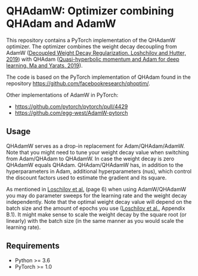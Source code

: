 # QHAdamW: Optimizer combining QHAdam and AdamW

This repository contains a PyTorch implementation of the QHAdamW optimizer. The optimizer combines the weight decay decoupling from AdamW ([Decoupled Weight Decay Regularization. Loshchilov and Hutter, 2019](https://arxiv.org/abs/1711.05101)) with QHAdam ([Quasi-hyperbolic momentum and Adam for deep learning. Ma and Yarats, 2019](https://arxiv.org/abs/1810.06801)).

The code is based on the PyTorch implementation of QHAdam found in the repository https://github.com/facebookresearch/qhoptim/.

Other implementations of AdamW in PyTorch:
* https://github.com/pytorch/pytorch/pull/4429
* https://github.com/egg-west/AdamW-pytorch

## Usage

QHAdamW serves as a drop-in replacement for Adam/QHAdam/AdamW. Note that you might need to tune your weight decay value when switching from Adam/QHAdam to QHAdamW. In case the weight decay is zero QHAdamW equals QHAdam. QHAdam/QHAdamW has, in addition to the hyperparameters in Adam, additional hyperparameters (nus), which control the discount factors used to estimate the gradient and its square.

As mentioned in [Loschilov et al.](https://arxiv.org/abs/1711.05101) (page 6) when using AdamW/QHAdamW you may do parameter sweeps for the learning rate and the weight decay independently. Note that the optimal weight decay value will depend on the batch size and the amount of epochs you use ([Loschilov et al.](https://arxiv.org/abs/1711.05101), Appendix B.1). It might make sense to scale the weight decay by the square root (or linearly) with the batch size (in the same manner as you would scale the learning rate).

## Requirements

* Python >= 3.6
* PyTorch >= 1.0

